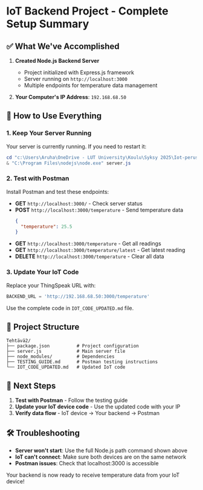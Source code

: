 # IoT Backend Project - Complete Setup Summary

## ✅ What We've Accomplished

1. **Created Node.js Backend Server**
   - Project initialized with Express.js framework
   - Server running on `http://localhost:3000`
   - Multiple endpoints for temperature data management

2. **Your Computer's IP Address**: `192.168.68.50`

## 🚀 How to Use Everything

### 1. Keep Your Server Running
Your server is currently running. If you need to restart it:
```powershell
cd "c:\Users\Aruha\OneDrive - LUT University\Koulu\Syksy 2025\Iot-perusteet\Tehtävä2"
& "C:\Program Files\nodejs\node.exe" server.js
```

### 2. Test with Postman
Install Postman and test these endpoints:

- **GET** `http://localhost:3000/` - Check server status
- **POST** `http://localhost:3000/temperature` - Send temperature data
  ```json
  {
    "temperature": 25.5
  }
  ```
- **GET** `http://localhost:3000/temperature` - Get all readings
- **GET** `http://localhost:3000/temperature/latest` - Get latest reading
- **DELETE** `http://localhost:3000/temperature` - Clear all data

### 3. Update Your IoT Code
Replace your ThingSpeak URL with:
```python
BACKEND_URL = 'http://192.168.68.50:3000/temperature'
```

Use the complete code in `IOT_CODE_UPDATED.md` file.

## 📁 Project Structure
```
Tehtävä2/
├── package.json          # Project configuration
├── server.js             # Main server file
├── node_modules/         # Dependencies
├── TESTING_GUIDE.md      # Postman testing instructions
└── IOT_CODE_UPDATED.md   # Updated IoT code
```

## 🔧 Next Steps

1. **Test with Postman** - Follow the testing guide
2. **Update your IoT device code** - Use the updated code with your IP
3. **Verify data flow** - IoT device → Your backend → Postman

## 🛠️ Troubleshooting

- **Server won't start**: Use the full Node.js path command shown above
- **IoT can't connect**: Make sure both devices are on the same network
- **Postman issues**: Check that localhost:3000 is accessible

Your backend is now ready to receive temperature data from your IoT device!